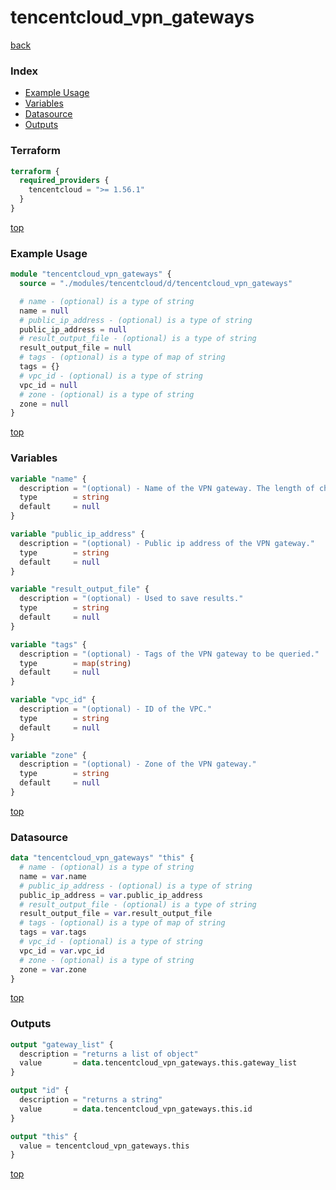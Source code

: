# tencentcloud_vpn_gateways

[back](../tencentcloud.md)

### Index

- [Example Usage](#example-usage)
- [Variables](#variables)
- [Datasource](#datasource)
- [Outputs](#outputs)

### Terraform

```terraform
terraform {
  required_providers {
    tencentcloud = ">= 1.56.1"
  }
}
```

[top](#index)

### Example Usage

```terraform
module "tencentcloud_vpn_gateways" {
  source = "./modules/tencentcloud/d/tencentcloud_vpn_gateways"

  # name - (optional) is a type of string
  name = null
  # public_ip_address - (optional) is a type of string
  public_ip_address = null
  # result_output_file - (optional) is a type of string
  result_output_file = null
  # tags - (optional) is a type of map of string
  tags = {}
  # vpc_id - (optional) is a type of string
  vpc_id = null
  # zone - (optional) is a type of string
  zone = null
}
```

[top](#index)

### Variables

```terraform
variable "name" {
  description = "(optional) - Name of the VPN gateway. The length of character is limited to 1-60."
  type        = string
  default     = null
}

variable "public_ip_address" {
  description = "(optional) - Public ip address of the VPN gateway."
  type        = string
  default     = null
}

variable "result_output_file" {
  description = "(optional) - Used to save results."
  type        = string
  default     = null
}

variable "tags" {
  description = "(optional) - Tags of the VPN gateway to be queried."
  type        = map(string)
  default     = null
}

variable "vpc_id" {
  description = "(optional) - ID of the VPC."
  type        = string
  default     = null
}

variable "zone" {
  description = "(optional) - Zone of the VPN gateway."
  type        = string
  default     = null
}
```

[top](#index)

### Datasource

```terraform
data "tencentcloud_vpn_gateways" "this" {
  # name - (optional) is a type of string
  name = var.name
  # public_ip_address - (optional) is a type of string
  public_ip_address = var.public_ip_address
  # result_output_file - (optional) is a type of string
  result_output_file = var.result_output_file
  # tags - (optional) is a type of map of string
  tags = var.tags
  # vpc_id - (optional) is a type of string
  vpc_id = var.vpc_id
  # zone - (optional) is a type of string
  zone = var.zone
}
```

[top](#index)

### Outputs

```terraform
output "gateway_list" {
  description = "returns a list of object"
  value       = data.tencentcloud_vpn_gateways.this.gateway_list
}

output "id" {
  description = "returns a string"
  value       = data.tencentcloud_vpn_gateways.this.id
}

output "this" {
  value = tencentcloud_vpn_gateways.this
}
```

[top](#index)